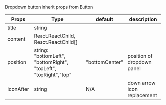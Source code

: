 Dropdown button inherit props from Button

| Props     | Type                                                             | default        | description                 |
| --------- | ---------------------------------------------------------------- | -------------- | --------------------------- |
| title     | string                                                           |                |                             |
| content   | React.ReactChild, React.ReactChild[]                             |                |                             |
| position  | string: "bottomLeft", "bottomRight", "topLeft", "topRight","top" | "bottomCenter" | position of dropdown panel  |
| iconAfter | string                                                           | N/A            | down arrow icon replacement |
